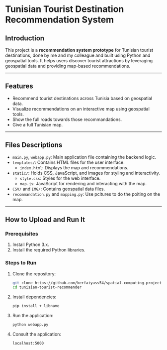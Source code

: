 # Tunisian Tourist Destination Recommendation System

## Introduction
This project is a **recommendation system prototype** for Tunisian tourist destinations, done by me and my colleague and built using Python and geospatial tools. It helps users discover tourist attractions by leveraging geospatial data and providing map-based recommendations.

---

## Features
- Recommend tourist destinations across Tunisia based on geospatial data.
- Visualize recommendations on an interactive map using geospatial tools.
- Show the full roads towards those recommandations.
- Give a full Tunisian map.

---

## Files Descriptions

- `main.py`, `webapp.py`: Main application file containing the backend logic.
- `templates/`: Contains HTML files for the user interface.
  - `index.html`: Displays the map and recommendations.
- `static/`: Holds CSS, JavaScript, and images for styling and interactivity.
  - `style.css`: Styles for the web interface.
  - `map.js`: JavaScript for rendering and interacting with the map.
- `CSV/` and `IMG/`: Contains geospatial data files.
- `recommandation.py` and `mapping.py`: Use pcitures to do the poiting on the map.  

---

## How to Upload and Run It

### Prerequisites
1. Install Python 3.x.
2. Install the required Python libraries.

### Steps to Run
1. Clone the repository:
   ```bash
   git clone https://github.com/kerfaiyass54/spatial-computing-project.git
   cd tunisian-tourist-recommender

2. Install dependencies:
   ```bash
   pip install + libname


3. Run the application:
   ```bash
   python webapp.py

4. Consult the application:
   ```bash
   localhost:5000
  
